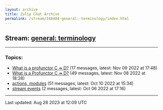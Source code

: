 ```yaml
---
layout: archive
title: Zulip Chat Archive
permalink: /stream/348484-general:-terminology/index.html
---
```


## Stream: [general: terminology](https://mattecapu.github.io/ct-zulip-archive/stream/348484-general:-terminology/index.html)
---

### Topics:

* [What is a profunctor C ⇸ D?](topic/topic_What.20is.20a.20profunctor.20C.20.E2.87.B8.20D.3F.html) (17 messages, latest: Nov 09 2022 at 17:48)
* [What is a Profunctor C ⇸ D?](topic/topic_What.20is.20a.20Profunctor.20C.20.E2.87.B8.20D.3F.html) (49 messages, latest: Nov 08 2022 at 18:28)
* [actions, modules](topic/topic_actions.2C.20modules.html) (51 messages, latest: Oct 10 2022 at 15:34)
* [stream events](topic/topic_stream.20events.html) (2 messages, latest: Oct 06 2022 at 17:16)

<hr><p>Last updated: Aug 28 2023 at 12:09 UTC</p>